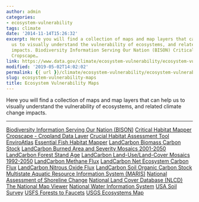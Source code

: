 ```yaml
---
author: admin
categories:
- ecosystem-vulnerability
tags: climate
date: '2014-11-14T15:26:32'
excerpt: Here you will find a collection of maps and map layers that can help
  us to visually understand the vulnerability of ecosystems, and related climate change
  impacts. Biodiversity Information Serving Our Nation (BISON) Critical Habitat Mapper
  Cropscape…
link: https://www.data.gov/climate/ecosystem-vulnerability/ecosystem-vulnerability-maps/
modified: '2019-05-02T14:02:02'
permalink: {{ url }}/climate/ecosystem-vulnerability/ecosystem-vulnerability-maps/
slug: ecosystem-vulnerability-maps
title: Ecosystem Vulnerability Maps
---
```


Here you will find a collection of maps and map layers that can help us to visually understand the vulnerability of ecosystems, and related climate change impacts.

---

[Biodiversity Information Serving Our Nation (BISON)](https://bison.usgs.gov/#home)
[Critical Habitat Mapper](http://ecos.fws.gov/crithab/flex/crithabMapper.jsp? "Critical Habitat Mapper")
[Cropscape - Cropland Data Layer](http://nassgeodata.gmu.edu/CropScape/ "Cropscape - Cropland Data Layer")
[Crucial Habitat Assessment Tool](http://www.wafwachat.org/map)
[EnviroAtlas](http://enviroatlas.epa.gov/enviroatlas/InteractiveMapEntrance/InteractiveMap/index.html "EnviroAtlas")
[Essential Fish Habitat Mapper](http://www.habitat.noaa.gov/protection/efh/efhmapper/index.html "Essential Fish Habitat Mapper")
[LandCarbon Biomass Carbon Stock](https://www.usgs.gov/apps/landcarbon/categories/biomass-c/download/ "LandCarbon Biomass Carbon Stock")
[LandCarbon Burned Area and Severity Mosaics 2001-2050](https://www.usgs.gov/apps/landcarbon/categories/burn-area/download/ "LandCarbon Burned Area and Severity Mosaics 2001-2050")
[LandCarbon Forest Stand Age](https://www.usgs.gov/apps/landcarbon/categories/stand-age/download/ "LandCarbon Forest Stand Age")
[LandCarbon Land-Use/Land-Cover Mosaics 1992-2050](https://www.usgs.gov/apps/landcarbon/categories/land-use/download/ "LandCarbon Land-Use/Land-Cover Mosaics 1992-2050")
[LandCarbon Methane Flux](https://www.usgs.gov/apps/landcarbon/categories/ch4-flux/download/ "LandCarbon Methane Flux")
[LandCarbon Net Ecosystem Carbon Flux](https://www.usgs.gov/apps/landcarbon/categories/net-ecosystem-c-balance/download/ "LandCarbon Net Ecosystem Carbon Flux")
[LandCarbon Nitrous Oxide Flux](https://www.usgs.gov/apps/landcarbon/categories/n2o-flux/download/ "LandCarbon Nitrous Oxide Flux")
[LandCarbon Soil Organic Carbon Stock](https://www.usgs.gov/apps/landcarbon/categories/soil-c/download/ "LandCarbon Soil Organic Carbon Stock")
[Multistate Aquatic Resource Information System (MARIS)](http://ecosystems.usgs.gov/fishhabitat/data_viewer.jsp "Multistate Aquatic Resource Information System (MARIS)")
[National Assessment of Shoreline Change](https://coastalmap.marine.usgs.gov/js_map/national/ShoreLC/ "National Assessment of Shoreline Change")
[National Land Cover Database (NLCD)](http://www.mrlc.gov/eva/ "National Land Cover Database (NLCD)")
[The National Map Viewer](https://apps.nationalmap.gov/viewer/)
[National Water Information System](http://maps.waterdata.usgs.gov/mapper/index.html "National Water Information System")
[USA Soil Survey](http://websoilsurvey.sc.egov.usda.gov/App/WebSoilSurvey.aspx "USA Soil Survey")
[USFS Forests to Faucets](http://www.arcgis.com/home/webmap/viewer.html?webmap=5a35484eba6c428bb1a0185729e7e6ff "USFS Forests to Faucets")
[USGS Ecosystems Map](http://rmgsc.cr.usgs.gov/ecosystems/dataviewer.shtml "USGS Ecosystems Map")
